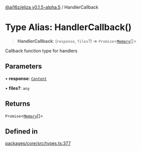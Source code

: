 [@ai16z/eliza v0.1.5-alpha.5](../index.md) / HandlerCallback

# Type Alias: HandlerCallback()

> **HandlerCallback**: (`response`, `files`?) => `Promise`\<[`Memory`](../interfaces/Memory.md)[]\>

Callback function type for handlers

## Parameters

• **response**: [`Content`](../interfaces/Content.md)

• **files?**: `any`

## Returns

`Promise`\<[`Memory`](../interfaces/Memory.md)[]\>

## Defined in

[packages/core/src/types.ts:377](https://github.com/nouns-amigos/agente-burrito-mvp/blob/main/packages/core/src/types.ts#L377)
